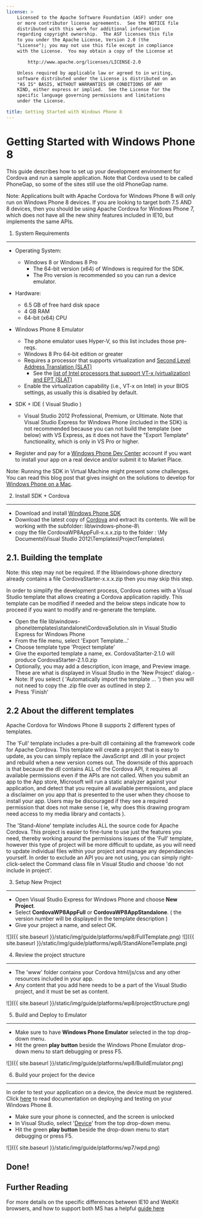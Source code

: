```yaml
---
license: >
    Licensed to the Apache Software Foundation (ASF) under one
    or more contributor license agreements.  See the NOTICE file
    distributed with this work for additional information
    regarding copyright ownership.  The ASF licenses this file
    to you under the Apache License, Version 2.0 (the
    "License"); you may not use this file except in compliance
    with the License.  You may obtain a copy of the License at

        http://www.apache.org/licenses/LICENSE-2.0

    Unless required by applicable law or agreed to in writing,
    software distributed under the License is distributed on an
    "AS IS" BASIS, WITHOUT WARRANTIES OR CONDITIONS OF ANY
    KIND, either express or implied.  See the License for the
    specific language governing permissions and limitations
    under the License.

title: Getting Started with Windows Phone 8
---
```


Getting Started with Windows Phone 8
==================================

This guide describes how to set up your development environment for Cordova and run a sample application.  Note that Cordova used to be called PhoneGap, so some of the sites still use the old PhoneGap name.

Note: Applications built with Apache Cordova for Windows Phone 8 will only run on Windows Phone 8 devices. If you are looking to target both 7.5 AND 8 devices, then you should be using Apache Cordova for Windows Phone 7, which does not have all the new shiny features included in IE10, but implements the same APIs.

1. System Requirements
---------------

- Operating System: 
    - Windows 8 or Windows 8 Pro
        - The 64-bit version (x64) of Windows is required for the SDK.
        - The Pro version is recommended so you can run a device emulator.

- Hardware:
    - 6.5 GB of free hard disk space
    - 4 GB RAM
    - 64-bit (x64) CPU

- Windows Phone 8 Emulator
    - The phone emulator uses Hyper-V, so this list includes those pre-reqs.
    - Windows 8 Pro 64-bit edition or greater
    - Requires a processor that supports virtualization and [Second Level Address Translation (SLAT)](http://en.wikipedia.org/wiki/Second_Level_Address_Translation)
        - See the [list of Intel processors that support VT-x (virtualization) and EPT (SLAT)](http://ark.intel.com/Products/VirtualizationTechnology)
    - Enable the virtualization capability (i.e., VT-x on Intel) in your BIOS settings, as usually this is disabled by default.

- SDK + IDE ( Visual Studio )
    - Visual Studio 2012 Professional, Premium, or Ultimate. Note that Visual Studio Express for Windows Phone (included in the SDK) is not recommended because you can not build the template (see below) with VS Express, as it does not have the "Export Template" functionality, which is only in VS Pro or higher.

- Register and pay for a [Windows Phone Dev Center](http://dev.windowsphone.com/en-us/publish) account if you want to install your app on a real device and/or submit it to Market Place.

Note: Running the SDK in Virtual Machine might present some challenges. You can read this blog post that gives insight on the solutions to develop for [Windows Phone on a Mac](http://aka.ms/BuildaWP8apponaMac).


2. Install SDK + Cordova
----------------------------

- Download and install [Windows Phone SDK](http://www.microsoft.com/en-us/download/details.aspx?id=35471)
- Download the latest copy of [Cordova](http://phonegap.com/download) and extract its contents. We will be working with the subfolder: lib\windows-phone-8\
- copy the file CordovaWP8AppFull-x.x.x.zip to the folder : \My Documents\Visual Studio 2012\Templates\ProjectTemplates\


2.1. Building the template
-----------------------------
Note: this step may not be required.  If the lib\windows-phone directory already contains a file CordovaStarter-x.x.x.zip then you may skip this step.

In order to simplify the development process, Cordova comes with a Visual Studio template that allows creating a Cordova application rapidly. This template can be modified if needed and the below steps indicate how to proceed if you want to modify and re-generate the template.

- Open the file lib\windows-phone\templates\standalone\CordovaSolution.sln in Visual Studio Express for Windows Phone
- From the file menu, select 'Export Template...' 
- Choose template type 'Project template'
- Give the exported template a name, ex. CordovaStarter-2.1.0 will produce CordovaStarter-2.1.0.zip
- Optionally, you may add a description, icon image, and Preview image.  These are what is displayed in Visual Studio in the 'New Project' dialog.- 
- Note: If you select ( 'Automatically import the template ... ') then you will not need to copy the .zip file over as outlined in step 2.
- Press 'Finish'


2.2 About the different templates
--------------------
Apache Cordova for Windows Phone 8 supports 2 different types of templates.  

The 'Full' template includes a pre-built dll containing all the framework code for Apache Cordova.  This template will create a project that is easy to update, as you can simply replace the JavaScript and .dll in your project and rebuild when a new version comes out. The downside of this approach is that because the dll contains ALL of the Cordova API, it requires all available permissions even if the APIs are not called.  When you submit an app to the App store, Microsoft will run a static analyzer against your application, and detect that you require all available permissions, and place a disclaimer on you app that is presented to the user when they choose to install your app.  Users may be discouraged if they see a required permission that does not make sense ( ie, why does this drawing program need access to my media library and contacts ).

The 'Stand-Alone' template includes ALL the source code for Apache Cordova.  This project is easier to fine-tune to use just the features you need, thereby working around the permissions issues of the 'Full' template, however this type of project will be more difficult to update, as you will need to update individual files within your project and manage any dependancies yourself.  In order to exclude an API you are not using, you can simply right-click-select the Command class file in Visual Studio and choose 'do not include in project'.


3. Setup New Project
--------------------

- Open Visual Studio Express for Windows Phone and choose **New Project**.
- Select **CordovaWP8AppFull** or **CordovaWP8AppStandalone**. ( the version number will be displayed in the template description )
- Give your project a name, and select OK.

![]({{ site.baseurl }}/static/img/guide/platforms/wp8/FullTemplate.png)
![]({{ site.baseurl }}/static/img/guide/platforms/wp8/StandAloneTemplate.png)

 
4. Review the project structure
-------------------------------

- The 'www' folder contains your Cordova html/js/css and any other resources included in your app.
- Any content that you add here needs to be a part of the Visual Studio project, and it must be set as content. 

![]({{ site.baseurl }}/static/img/guide/platforms/wp8/projectStructure.png)


5. Build and Deploy to Emulator
-------------------------------

- Make sure to have **Windows Phone Emulator** selected in the top drop-down menu.
- Hit the green **play button** beside the Windows Phone Emulator drop-down menu to start debugging or press F5.

![]({{ site.baseurl }}/static/img/guide/platforms/wp8/BuildEmulator.png)


6. Build your project for the device
------------------------------------

In order to test your application on a device, the device must be registered. Click [here][register-url] to read documentation on deploying and testing on your Windows Phone 8.

- Make sure your phone is connected, and the screen is unlocked
- In Visual Studio, select '[Device](../../../cordova/device/device.html)' from the top drop-down menu.
- Hit the green **play button** beside the drop-down menu to start debugging or press F5.

![]({{ site.baseurl }}/static/img/guide/platforms/wp7/wpd.png)


Done!
-----

Further Reading 
-------

For more details on the specific differences between IE10 and WebKit browsers, and how to support both MS has a helpful [guide here](http://blogs.windows.com/windows_phone/b/wpdev/archive/2012/11/15/adapting-your-webkit-optimized-site-for-internet-explorer-10.aspx)

[register-url]: http://msdn.microsoft.com/en-us/library/windowsphone/develop/ff402565(v=vs.105).aspx

